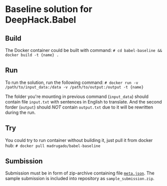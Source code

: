 # Baseline solution for DeepHack.Babel

## Build
The Docker container could be built with command:
```# cd babel-baseline && docker build -t {name} .```

## Run
To run the solution, run the following command:
```# docker run -v /path/to/input_data:/data -v /path/to/output:/output -t {name}```

The folder you're mounting in previous command (```input_data```) should contain file ```input.txt``` with sentences in English to translate. And the second forder (```output```) should *NOT* contain ```output.txt``` due to it will be rewritten during the run.

## Try
You could try to run container without building it, just pull it from docker hub:
```# docker pull madrugado/babel-baseline```

## Sumbission
Submission must be in form of zip-archive containing file [```meta.json```](./meta.json). The sample submission is included into repository as ```sample_submission.zip```.
